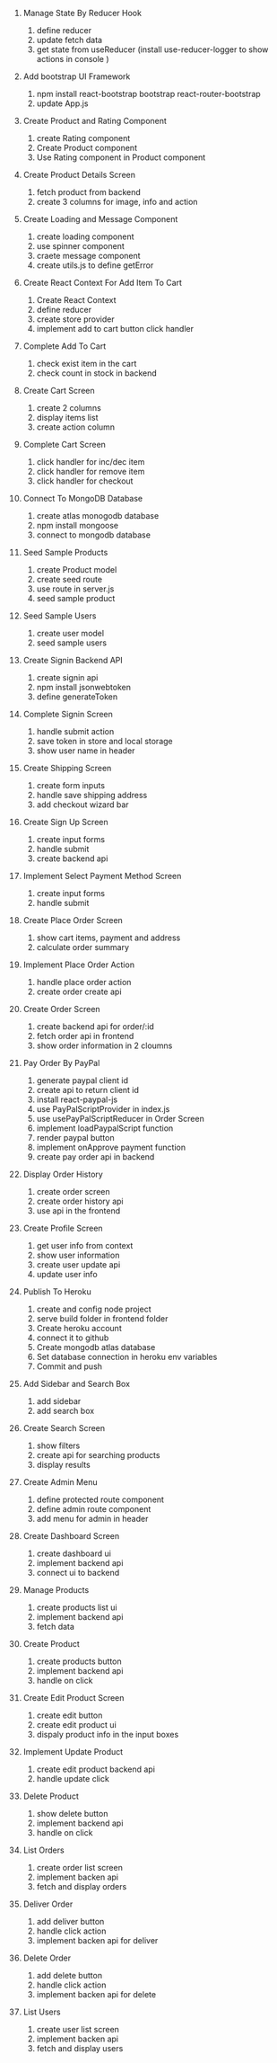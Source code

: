 1. Manage State By Reducer Hook

   1. define reducer
   2. update fetch data
   3. get state from useReducer (install use-reducer-logger to show actions in console )

2. Add bootstrap UI Framework

   1. npm install react-bootstrap bootstrap react-router-bootstrap
   2. update App.js

3. Create Product and Rating Component

   1. create Rating component
   2. Create Product component
   3. Use Rating component in Product component

4. Create Product Details Screen

   1. fetch product from backend
   2. create 3 columns for image, info and action

5. Create Loading and Message Component

   1. create loading component
   2. use spinner component
   3. craete message component
   4. create utils.js to define getError

6. Create React Context For Add Item To Cart

   1. Create React Context
   2. define reducer
   3. create store provider
   4. implement add to cart button click handler

7. Complete Add To Cart

   1. check exist item in the cart
   2. check count in stock in backend

8. Create Cart Screen

   1. create 2 columns
   2. display items list
   3. create action column

9. Complete Cart Screen

   1. click handler for inc/dec item
   2. click handler for remove item
   3. click handler for checkout

10. Connect To MongoDB Database

    1. create atlas monogodb database
    2. npm install mongoose
    3. connect to mongodb database

11. Seed Sample Products

    1. create Product model
    2. create seed route
    3. use route in server.js
    4. seed sample product

12. Seed Sample Users

    1. create user model
    2. seed sample users

13. Create Signin Backend API

    1. create signin api
    2. npm install jsonwebtoken
    3. define generateToken

14. Complete Signin Screen

    1. handle submit action
    2. save token in store and local storage
    3. show user name in header

15. Create Shipping Screen

    1. create form inputs
    2. handle save shipping address
    3. add checkout wizard bar

16. Create Sign Up Screen

    1. create input forms
    2. handle submit
    3. create backend api

17. Implement Select Payment Method Screen

    1. create input forms
    2. handle submit

18. Create Place Order Screen

    1. show cart items, payment and address
    2. calculate order summary

19. Implement Place Order Action

    1. handle place order action
    2. create order create api

20. Create Order Screen

    1. create backend api for order/:id
    2. fetch order api in frontend
    3. show order information in 2 cloumns

21. Pay Order By PayPal

    1. generate paypal client id
    2. create api to return client id
    3. install react-paypal-js
    4. use PayPalScriptProvider in index.js
    5. use usePayPalScriptReducer in Order Screen
    6. implement loadPaypalScript function
    7. render paypal button
    8. implement onApprove payment function
    9. create pay order api in backend

22. Display Order History

    1. create order screen
    2. create order history api
    3. use api in the frontend

23. Create Profile Screen

    1. get user info from context
    2. show user information
    3. create user update api
    4. update user info

24. Publish To Heroku

    1. create and config node project
    2. serve build folder in frontend folder
    3. Create heroku account
    4. connect it to github
    5. Create mongodb atlas database
    6. Set database connection in heroku env variables
    7. Commit and push

25. Add Sidebar and Search Box

    1. add sidebar
    2. add search box

26. Create Search Screen

    1. show filters
    2. create api for searching products
    3. display results

27. Create Admin Menu

    1. define protected route component
    2. define admin route component
    3. add menu for admin in header

28. Create Dashboard Screen

    1. create dashboard ui
    2. implement backend api
    3. connect ui to backend

29. Manage Products

    1. create products list ui
    2. implement backend api
    3. fetch data

30. Create Product

    1. create products button
    2. implement backend api
    3. handle on click

31. Create Edit Product Screen

    1. create edit button
    2. create edit product ui
    3. dispaly product info in the input boxes

32. Implement Update Product

    1. create edit product backend api
    2. handle update click

33. Delete Product

    1. show delete button
    2. implement backend api
    3. handle on click

34. List Orders

    1. create order list screen
    2. implement backen api
    3. fetch and display orders

35. Deliver Order

    1. add deliver button
    2. handle click action
    3. implement backen api for deliver

36. Delete Order

    1. add delete button
    2. handle click action
    3. implement backen api for delete

37. List Users

    1. create user list screen
    2. implement backen api
    3. fetch and display users

